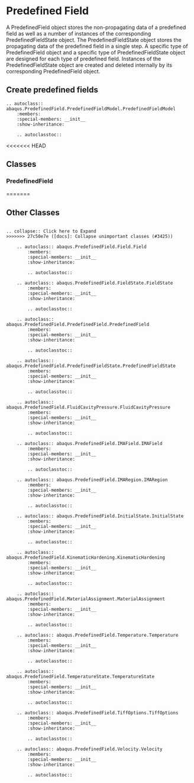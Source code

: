 # Predefined Field

A PredefinedField object stores the non-propagating data of a predefined field as well as a number of instances of the corresponding PredefinedFieldState object. The PredefinedFieldState object stores the propagating data of the predefined field in a single step. A specific type of PredefinedField object and a specific type of PredefinedFieldState object are designed for each type of predefined field. Instances of the PredefinedFieldState object are created and deleted internally by its corresponding PredefinedField object.

## Create predefined fields

```{eval-rst}
.. autoclass:: abaqus.PredefinedField.PredefinedFieldModel.PredefinedFieldModel
    :members:
    :special-members: __init__
    :show-inheritance:

    .. autoclasstoc::
```

<<<<<<< HEAD
## Classes

### PredefinedField
=======
## Other Classes

```{eval-rst}

.. collapse:: Click here to Expand
>>>>>>> 27c50e7e ([docs]: Collapse unimportant classes (#3425))

    .. autoclass:: abaqus.PredefinedField.Field.Field
        :members:
        :special-members: __init__
        :show-inheritance:

        .. autoclasstoc::

    .. autoclass:: abaqus.PredefinedField.FieldState.FieldState
        :members:
        :special-members: __init__
        :show-inheritance:

        .. autoclasstoc::

    .. autoclass:: abaqus.PredefinedField.PredefinedField.PredefinedField
        :members:
        :special-members: __init__
        :show-inheritance:

        .. autoclasstoc::

    .. autoclass:: abaqus.PredefinedField.PredefinedFieldState.PredefinedFieldState
        :members:
        :special-members: __init__
        :show-inheritance:

        .. autoclasstoc::

    .. autoclass:: abaqus.PredefinedField.FluidCavityPressure.FluidCavityPressure
        :members:
        :special-members: __init__
        :show-inheritance:

        .. autoclasstoc::

    .. autoclass:: abaqus.PredefinedField.IMAField.IMAField
        :members:
        :special-members: __init__
        :show-inheritance:

        .. autoclasstoc::

    .. autoclass:: abaqus.PredefinedField.IMARegion.IMARegion
        :members:
        :special-members: __init__
        :show-inheritance:

        .. autoclasstoc::

    .. autoclass:: abaqus.PredefinedField.InitialState.InitialState
        :members:
        :special-members: __init__
        :show-inheritance:

        .. autoclasstoc::

    .. autoclass:: abaqus.PredefinedField.KinematicHardening.KinematicHardening
        :members:
        :special-members: __init__
        :show-inheritance:

        .. autoclasstoc::

    .. autoclass:: abaqus.PredefinedField.MaterialAssignment.MaterialAssignment
        :members:
        :special-members: __init__
        :show-inheritance:

        .. autoclasstoc::

    .. autoclass:: abaqus.PredefinedField.Temperature.Temperature
        :members:
        :special-members: __init__
        :show-inheritance:

        .. autoclasstoc::

    .. autoclass:: abaqus.PredefinedField.TemperatureState.TemperatureState
        :members:
        :special-members: __init__
        :show-inheritance:

        .. autoclasstoc::

    .. autoclass:: abaqus.PredefinedField.TiffOptions.TiffOptions
        :members:
        :special-members: __init__
        :show-inheritance:

        .. autoclasstoc::

    .. autoclass:: abaqus.PredefinedField.Velocity.Velocity
        :members:
        :special-members: __init__
        :show-inheritance:

        .. autoclasstoc::
```
